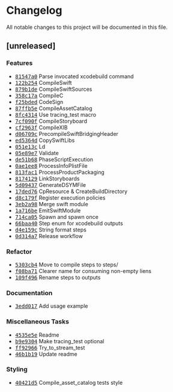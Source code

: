 # Changelog
All notable changes to this project will be documented in this file.

## [unreleased]

### <!-- 0 -->Features

- <a href="https://github.com/tami5/xcodebuild/commit/81547a0e45beef56f401f663c1f2d9c1e9354b8a"><tt>81547a0</tt></a> Parse invocated xcodebuild command
- <a href="https://github.com/tami5/xcodebuild/commit/122b25424b005b3188f36515a2d8a84e3e764301"><tt>122b254</tt></a> CompileSwift
- <a href="https://github.com/tami5/xcodebuild/commit/879b1de335aa713d4ef5a6d0f4f031e19a152f39"><tt>879b1de</tt></a> CompileSwiftSources
- <a href="https://github.com/tami5/xcodebuild/commit/358c17a418463f918ec5bd094f46bcf9794953d5"><tt>358c17a</tt></a> CompileC
- <a href="https://github.com/tami5/xcodebuild/commit/f25bdedeac54aa35b8e042b345f3bb43bfb161e4"><tt>f25bded</tt></a> CodeSign
- <a href="https://github.com/tami5/xcodebuild/commit/87ffb5ee9594371ceea8ab8186781ed505fcc04b"><tt>87ffb5e</tt></a> CompileAssetCatalog
- <a href="https://github.com/tami5/xcodebuild/commit/8fc4314a3e65b757ff42adefada3f67308ece698"><tt>8fc4314</tt></a> Use tracing_test macro
- <a href="https://github.com/tami5/xcodebuild/commit/7cf090fbdecc79896214ee394b48840ba5c834eb"><tt>7cf090f</tt></a> CompileStoryboard
- <a href="https://github.com/tami5/xcodebuild/commit/cf2963f0fa7fddc9cbb4df6e4ab7d9651de230bb"><tt>cf2963f</tt></a> CompileXIB
- <a href="https://github.com/tami5/xcodebuild/commit/d06709c29575eaf04cadea528daa7749bff73367"><tt>d06709c</tt></a> PrecompileSwiftBridgingHeader
- <a href="https://github.com/tami5/xcodebuild/commit/ed5364d7d3fad6d38793f6863f31a16661045aea"><tt>ed5364d</tt></a> CopySwiftLibs
- <a href="https://github.com/tami5/xcodebuild/commit/051e13ca7432b36433dce34e6cc02888bd0c9108"><tt>051e13c</tt></a> Ld
- <a href="https://github.com/tami5/xcodebuild/commit/05e89e7ed00ae83606acba20f180d57586105071"><tt>05e89e7</tt></a> Validate
- <a href="https://github.com/tami5/xcodebuild/commit/de51b68aeb42d7dbca798759d9560b71fee4a634"><tt>de51b68</tt></a> PhaseScriptExecution
- <a href="https://github.com/tami5/xcodebuild/commit/0ae1ee8dcf9433b2ea596c6a0621b78fac74c8f9"><tt>0ae1ee8</tt></a> ProcessInfoPlistFile
- <a href="https://github.com/tami5/xcodebuild/commit/813fac1d1f7eae6430ce5ac02b17199d7143ebbf"><tt>813fac1</tt></a> ProcessProductPackaging
- <a href="https://github.com/tami5/xcodebuild/commit/817412927a3886fb9148ee9d8ed25b022e4e58cf"><tt>8174129</tt></a> LinkStoryboards
- <a href="https://github.com/tami5/xcodebuild/commit/5d09437bfdf91ff7e5a94245a7c11bf4a5f895c8"><tt>5d09437</tt></a> GenerateDSYMFile
- <a href="https://github.com/tami5/xcodebuild/commit/17ded7614cc09b56d5bba59c91236c9588ba5dc5"><tt>17ded76</tt></a> CpResource & CreateBuildDirectory
- <a href="https://github.com/tami5/xcodebuild/commit/d8c179f0353ed45c5b2e362ad4579fbe5f8ee1e9"><tt>d8c179f</tt></a> Register execution policies
- <a href="https://github.com/tami5/xcodebuild/commit/3eb2a98d7d21ac4f87b5e25c4ca0c077320029fe"><tt>3eb2a98</tt></a> Merge swift module
- <a href="https://github.com/tami5/xcodebuild/commit/1a716be9a7ae149f5208df35ab426955a0b7e598"><tt>1a716be</tt></a> EmitSwiftModule
- <a href="https://github.com/tami5/xcodebuild/commit/714ca052b459691b262d8078882b36ed4006b2de"><tt>714ca05</tt></a> Spawn and spawn once
- <a href="https://github.com/tami5/xcodebuild/commit/66baa4099bb5eb0795418619338c806b807736f6"><tt>66baa40</tt></a> Step enum for xcodebuild outputs
- <a href="https://github.com/tami5/xcodebuild/commit/d4e159c17798115c16c65892e424ad47b17b2865"><tt>d4e159c</tt></a> String format steps
- <a href="https://github.com/tami5/xcodebuild/commit/0d314a75aee90eec403dc6f79d9abbea74fd6ca9"><tt>0d314a7</tt></a> Release workflow

### <!-- 2 -->Refactor

- <a href="https://github.com/tami5/xcodebuild/commit/5303cb4f922973cfe3c43a49b4283ac013e6d519"><tt>5303cb4</tt></a> Move to compile steps to steps/
- <a href="https://github.com/tami5/xcodebuild/commit/f08ba713b2c01e9a3cfec8490e951a22e989132d"><tt>f08ba71</tt></a> Clearer name for consuming non-empty liens
- <a href="https://github.com/tami5/xcodebuild/commit/109f496773224a115383d240642dc2c19752e376"><tt>109f496</tt></a> Rename steps to outputs

### Documentation

- <a href="https://github.com/tami5/xcodebuild/commit/3edd017315ce75ba9f69263558f6d26d55bf7a19"><tt>3edd017</tt></a> Add usage example

### Miscellaneous Tasks

- <a href="https://github.com/tami5/xcodebuild/commit/4535e5e714628100a65ce5f25df77017d602ba0f"><tt>4535e5e</tt></a> Readme
- <a href="https://github.com/tami5/xcodebuild/commit/b9e9304c763ad9e6d49d1d68efe9efbf2f92f950"><tt>b9e9304</tt></a> Make tracing_test optional
- <a href="https://github.com/tami5/xcodebuild/commit/ff92966084b912b79cbc70798bacc4573c98901d"><tt>ff92966</tt></a> Try_to_stream_test
- <a href="https://github.com/tami5/xcodebuild/commit/46b1b19e47d78c41ad597f167afdca84a4642f29"><tt>46b1b19</tt></a> Update readme

### Styling

- <a href="https://github.com/tami5/xcodebuild/commit/40421d5dbca7be654460aa80526bdebab34192ba"><tt>40421d5</tt></a> Compile_asset_catalog tests style

<!-- generated by git-cliff -->

